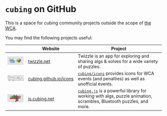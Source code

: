 # `cubing` on GitHub

This is a space for cubing community projects outside the scope of [the WCA](https://github.com/thewca).

You may find the following projects useful:

|                                                                                                                                                                             | Website | Project                                                                                                                                            |
| --------------------------------------------------------------------------------------------------------------------------------------------------------------------------- | - |  -------------------------------------------------------------------------------------------------------------------------------------------------- |
| <a href="https://alpha.twizzle.net/"><img src="https://raw.githubusercontent.com/cubing/.github/main/profile/twizzle-social-media-image.png" width="192" alt="Twizzle"></a>  | [twizzle.net](https://twizzle.net/) | Twizzle is an app for exploring and sharing algs & solves for a wide variety of puzzles.                             |
| <a href="https://cubing.github.io/icons/"><img src="https://raw.githubusercontent.com/cubing/.github/main/profile/icons.png" width="192" alt="Icons"></a>                   |  [cubing.github.io/icons](https://cubing.github.io/icons/) | [`cubing/icons`](https://github.com/cubing/icons) provides icons for WCA events (and penalties) as well as unofficial events.                                    |
| <a href="https://js.cubing.net/cubing/"><img src="https://raw.githubusercontent.com/cubing/.github/main/profile/cubing.js.png" width="192" alt="cubing.js"></a>             |  [js.cubing.net](https://js.cubing.net) | [`cubing.js`](https://github.com/cubing/cubing.js) is a powerful library for working with algs, puzzle animation, scrambles, Bluetooth puzzles, and more. |
